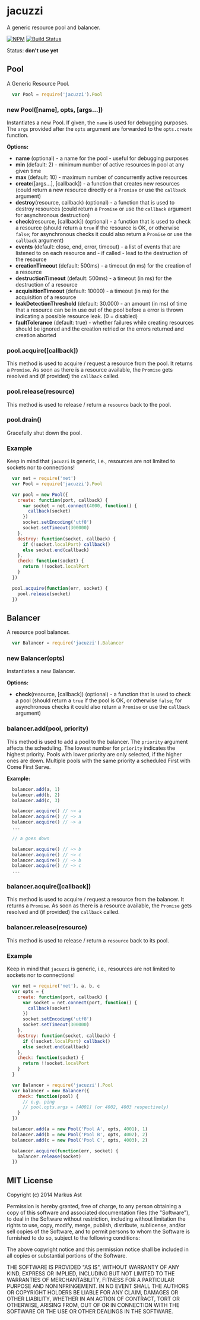 # jacuzzi

  A generic resource pool and balancer.

  [![NPM](https://badge.fury.io/js/jacuzzi.svg)](https://npmjs.org/package/jacuzzi)
  [![Build Status](https://secure.travis-ci.org/rkusa/jacuzzi.svg)](http://travis-ci.org/rkusa/jacuzzi)


  Status: **don't use yet**

## Pool

  A Generic Resource Pool.

```js
  var Pool = require('jacuzzi').Pool
```

### new Pool([name], opts, [args...])

  Instantiates a new Pool. If given, the `name` is used for debugging purposes. The `args` provided after the `opts` argument are forwarded to the `opts.create` function.

  **Options:**

  - **name** (optional) - a name for the pool - useful for debugging purposes
  - **min** (default: 2) - minimum number of active resources in pool at any given time
  - **max** (default: 10) - maximum number of concurrently active resources
  - **create**([args...], [callback]) - a function that creates new resources (could return a new resource directly or a `Promise` or use the `callback` argument)
  - **destroy**(resource, callback) (optional) - a function that is used to destroy resources (could return a `Promise` or use the `callback` argument for asynchronous destruction)
  - **check**(resource, [callback]) (optional) - a function that is used to check a resource (should return a `true` if the resource is OK, or otherwise `false`; for asynchronous checks it could also return a `Promise` or use the `callback` argument)
  - **events** (default: close, end, error, timeout) - a list of events that are listened to on each resource and - if called - lead to the destruction of the resource
  - **creationTimeout** (default: 500ms) - a timeout (in ms) for the creation of a resource
  - **destructionTimeout** (default: 500ms) - a timeout (in ms) for the destruction of a resource
  - **acquisitionTimeout** (default: 10000) -  a timeout (in ms) for the acquisition of a resource
  - **leakDetectionThreshold** (default: 30.000) - an amount (in ms) of time that a resource can be in use out of the pool before a error is thrown indicating a possible resource leak. (0 = disabled)
  - **faultTolerance** (default: true) - whether failures while creating resources should be ignored and the creation retried or the errors returned and creation aborted

### pool.acquire([callback])

  This method is used to acquire / request a resource from the pool. It returns a `Promise`. As soon as there is a resource available, the `Promise` gets resolved and (if provided) the `callback` called.

### pool.release(resource)

  This method is used to release / return a `resource` back to the pool.

### pool.drain()

  Gracefully shut down the pool.

### Example

  Keep in mind that `jacuzzi` is generic, i.e., resources are not limited to sockets nor to connections!

```js
  var net = require('net')
  var Pool = require('jacuzzi').Pool

  var pool = new Pool({
    create: function(port, callback) {
      var socket = net.connect(4000, function() {
        callback(socket)
      })
      socket.setEncoding('utf8')
      socket.setTimeout(300000)
    },
    destroy: function(socket, callback) {
      if (!socket.localPort) callback()
      else socket.end(callback)
    },
    check: function(socket) {
      return !!socket.localPort
    }
  })

  pool.acquire(function(err, socket) {
    pool.release(socket)
  })
```

## Balancer

  A resource pool balancer.

```js
  var Balancer = require('jacuzzi').Balancer
```

### new Balancer(opts)

  Instantiates a new Balancer.

  **Options:**

  - **check**(resource, [callback]) (optional) - a function that is used to check a pool (should return a `true` if the pool is OK, or otherwise `false`; for asynchronous checks it could also return a `Promise` or use the `callback` argument)

### balancer.add(pool, priority)

  This method is used to add a pool to the balancer. The `priority` argument affects the scheduling. The lowest number for `priority` indicates the highest priority. Pools with lower priority are only selected, if the higher ones are down. Multiple pools with the same priority a scheduled First with Come First Serve.

  **Example:**

```js
  balancer.add(a, 1)
  balancer.add(b, 2)
  balancer.add(c, 3)

  balancer.acquire() // ~> a
  balancer.acquire() // ~> a
  balancer.acquire() // ~> a
  ...

  // a goes down

  balancer.acquire() // ~> b
  balancer.acquire() // ~> c
  balancer.acquire() // ~> b
  balancer.acquire() // ~> c
  ...
```

### balancer.acquire([callback])

  This method is used to acquire / request a resource from the balancer. It returns a `Promise`. As soon as there is a resource available, the `Promise` gets resolved and (if provided) the `callback` called.

### balancer.release(resource)

  This method is used to release / return a `resource` back to its pool.

### Example

  Keep in mind that `jacuzzi` is generic, i.e., resources are not limited to sockets nor to connections!

```js
  var net = require('net'), a, b, c
  var opts = {
    create: function(port, callback) {
      var socket = net.connect(port, function() {
        callback(socket)
      })
      socket.setEncoding('utf8')
      socket.setTimeout(300000)
    },
    destroy: function(socket, callback) {
      if (!socket.localPort) callback()
      else socket.end(callback)
    },
    check: function(socket) {
      return !!socket.localPort
    }
  }

  var Balancer = require('jacuzzi').Pool
  var balancer = new Balancer({
    check: function(pool) {
      // e.g. ping
      // pool.opts.args = [4001] (or 4002, 4003 respectively)
    }
  })

  balancer.add(a = new Pool('Pool A', opts, 4001), 1)
  balancer.add(b = new Pool('Pool B', opts, 4002), 2)
  balancer.add(c = new Pool('Pool C', opts, 4003), 2)

  balancer.acquire(function(err, socket) {
    balancer.release(socket)
  })
```

## MIT License

  Copyright (c) 2014 Markus Ast

  Permission is hereby granted, free of charge, to any person obtaining a copy of this software and associated documentation files (the "Software"), to deal in the Software without restriction, including without limitation the rights to use, copy, modify, merge, publish, distribute, sublicense, and/or sell copies of the Software, and to permit persons to whom the Software is furnished to do so, subject to the following conditions:

  The above copyright notice and this permission notice shall be included in all copies or substantial portions of the Software.

  THE SOFTWARE IS PROVIDED "AS IS", WITHOUT WARRANTY OF ANY KIND, EXPRESS OR IMPLIED, INCLUDING BUT NOT LIMITED TO THE WARRANTIES OF MERCHANTABILITY, FITNESS FOR A PARTICULAR PURPOSE AND NONINFRINGEMENT. IN NO EVENT SHALL THE AUTHORS OR COPYRIGHT HOLDERS BE LIABLE FOR ANY CLAIM, DAMAGES OR OTHER LIABILITY, WHETHER IN AN ACTION OF CONTRACT, TORT OR OTHERWISE, ARISING FROM, OUT OF OR IN CONNECTION WITH THE SOFTWARE OR THE USE OR OTHER DEALINGS IN THE SOFTWARE.